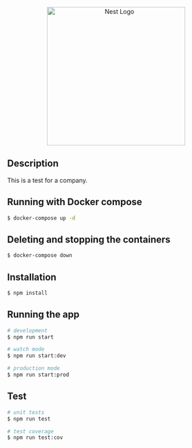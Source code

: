 <p align="center">
  <img src="https://m.media-amazon.com/images/I/718W12SF8IL._AC_SL1500_.jpg" width="320" alt="Nest Logo" />
</p>

## Description

This is a test for a company.

## Running with Docker compose

```bash
$ docker-compose up -d
```

## Deleting and stopping the containers

```bash
$ docker-compose down
```

## Installation

```bash
$ npm install
```

## Running the app

```bash
# development
$ npm run start

# watch mode
$ npm run start:dev

# production mode
$ npm run start:prod
```

## Test

```bash
# unit tests
$ npm run test

# test coverage
$ npm run test:cov
```
